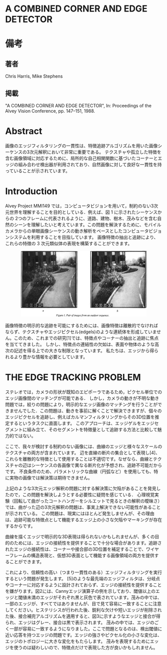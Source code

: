 # A COMBINED CORNER AND EDGE DETECTOR

# 備考
## 著者

Chris Harris, Mike Stephens

## 掲載

"A COMBINED CORNER AND EDGE DETECTOR", In: Proceedings of the Alvey Vision Conference, pp. 147–151, 1988.

# Abstract
画像のエッジフィルタリングの一貫性は、特徴追跡アルゴリズムを用いた画像シーケンスの3次元解釈において非常に重要である。 テクスチャや孤立した特徴を含む画像領域に対応するために、局所的な自己相関関数に基づいたコーナーとエッジの組み合わせ検出器が利用されており、自然画像に対して良好な一貫性を持っていることが示されています。

# Introduction

Alvey Project MMI149 では，コンピュータビジョンを用いて，制約のない3次元世界を理解することを目的としている．例えば、図 1 に示されたシーケンスからの 2つのフレームに代表されるように、道路、建物、樹木、茂みなどを含む自然のシーンを理解したいと考えています。この問題を解決するために、モバイルカメラからの単眼画像シーケンスの動き解析をベースとしたコンピュータビジョンシステムを利用することを目指しています。 画像特徴の抽出と追跡により、これらの特徴の 3 次元類似体の表現を構築することができます。

<div align="center">
<img src="https://raw.githubusercontent.com/rurusasu/paper/master/%E7%94%BB%E5%83%8F%E5%87%A6%E7%90%86/%E3%82%B3%E3%83%BC%E3%83%8A%E3%83%BC%E6%A4%9C%E5%87%BA/Harris%E3%82%B3%E3%83%BC%E3%83%8A%E3%83%BC/%E7%94%BB%E5%83%8F/%E5%9B%B31.png", width="80%">
</div>

画像特徴の明示的な追跡を可能にするためには、画像特徴は離散的でなければならず、テクスチャやエッジピクセル(edgels)のような連続体を形成していません。このため、これまでの研究[1]では、特徴点やコーナーの抽出と追跡に焦点を当ててきました。 しかし、特徴点の連結性の欠如は、表面や物体のような高次の記述を得る上での大きな制限となっています。 私たちは、エッジから得られるより豊かな情報を必要としています。

# THE EDGE TRACKING PROBLEM
ステレオでは，カメラの形状が既知のエピポーラであるため，ピクセル単位でのエッジ画像間のマッチングが可能である． しかし，カメラの動きが不明な動き問題では，絞りの問題により，明示的なエッジ画像のマッチングを行うことができませんでした．この問題は、動きを事前に解くことで解決できますが、個々のエッジピクセルを追跡し、例えばカルマンフィルタリングからその3D位置を推定するというタスクに直面します。  このアプローチは、エッジゲルをエッジセグメントに組み立て、そのセグメントを特徴量として追跡する方法と比較して魅力的ではない。

ここで、我々が検討する制約のない画像には、曲線のエッジと様々なスケールのテクスチャの両方が含まれています。 辺を直線の断片の集合として表現し[4]、これらを離散的な特徴として使用することは不適切です。なぜなら、曲線とテクスチャの辺はシーケンスの各画像で異なる断片化が予想され、追跡不可能だからです。 不良条件のため、パラメトリックな曲線（円弧など）を使用しても、特に実物の画像では解決策は期待できません。

上記のような3次元エッジ解釈の問題に対する解決策に欠陥があることを発見したので，この問題を解決しようとする必要性に疑問を感じている． 心理視覚実験（回転して曲がったコートハンガーをシルエットで見るときの解釈の曖昧さ）では、曲がった辺の3次元解釈の問題は、事実上解決できない可能性があることが示されている。 この問題は、現実にはほとんど発生しませんが、その理由は、追跡可能な特徴点として機能するエッジ上の小さな欠陥やマーキングが存在するからです。

曲線を描くエッジで明示的な3D表現は得られないかもしれませんが、多くの目的のためには、エッジの接続性を提供することで十分な場合があります。追跡されたエッジの接続性は、コーナーや接合部の3D位置を補足することで、ワイヤーフレームの構造表現と、仮想3D表面として機能する画像領域の両方を提供することができます。

これにより、信頼性の高い（つまり一貫性のある）エッジフィルタリングを実行するという問題が発生します。 [5]のような最先端のエッジフィルタは、分岐点やコーナーに対応するように設計されておらず、エッジの接続性を提供することを嫌がります。図2には、Cannyエッジ演算子の例を示しており、閾値以上のエッジと閾値未満のエッジがそれぞれ黒と灰色で表されています。茂みの中では、一部のエッジが、すべてではありませんが、目で見て容易に一致することに注意してください。ヒステリシスが行われた後、鋭利な欠けや短いエッジが削除された後、接合補完アルゴリズムを適用すると、図3に示すようなエッジと接合が得られ、エッジはグレー、接合は黒で表示されます。 茂みの中では、エッジのごく一部が容易に一致するようになりました。ここで問題となるのは、検出閾値に近い応答を持つエッジの問題です。エッジの強さやピクセル化の小さな変化は、エッジのトポロジーに大きな変化をもたらします。 茂みを表現するためにエッジを使うのは疑わしいので、特徴点だけで表現した方が良いかもしれません。



